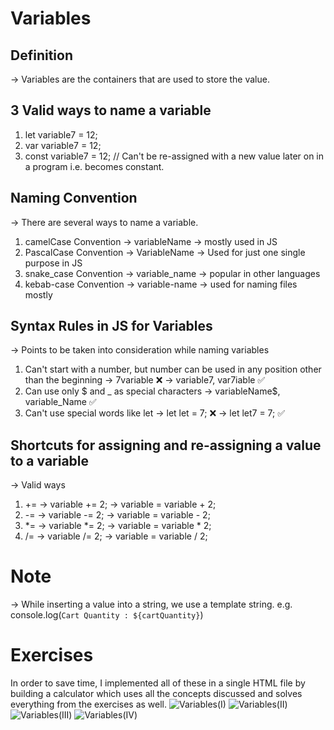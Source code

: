 # Variables

## Definition
-> Variables are the containers that are used to store the value. 

## 3 Valid ways to name a variable

  1) let variable7 = 12;
  2) var variable7 = 12;
  3) const variable7 = 12; // Can't be re-assigned with a new value later on in a program i.e. becomes constant.

## Naming Convention
-> There are several ways to name a variable.
   1) camelCase Convention -> variableName -> mostly used in JS
   2) PascalCase Convention -> VariableName -> Used for just one single purpose in JS
   3) snake_case Convention -> variable_name -> popular in other languages
   4) kebab-case Convention -> variable-name -> used for naming files mostly

## Syntax Rules in JS for Variables

-> Points to be taken into consideration while naming variables
   1) Can't start with a number, but number can be used in any position other than the beginning -> 7variable ❌ -> variable7, var7iable ✅
   2) Can use only $ and _ as special characters -> variableName$, variable_Name ✅
   3) Can't use special words like let -> let let = 7; ❌ -> let let7 = 7; ✅

## Shortcuts for assigning and re-assigning a value to a variable

-> Valid ways
  1) += -> variable += 2; -> variable = variable + 2;
  2) -= -> variable -= 2; -> variable = variable - 2;
  3) *= -> variable *= 2; -> variable = variable * 2;
  4) /= -> variable /= 2; -> variable = variable / 2;

# Note 

-> While inserting a value into a string, we use a template string.
   e.g. console.log(`Cart Quantity : ${cartQuantity}`)


# Exercises

In order to save time, I implemented all of these in a single HTML file by building a calculator which uses all the concepts discussed and solves everything from the exercises as well.
![Variables(I)](https://github.com/user-attachments/assets/739144ca-c5d6-454e-a63f-776bf7899578)
![Variables(II)](https://github.com/user-attachments/assets/762ec971-dc8e-46d1-ae3f-61141ce155e0)
![Variables(III)](https://github.com/user-attachments/assets/cf55c30e-3317-4634-a2b7-41861a63642c)
![Variables(IV)](https://github.com/user-attachments/assets/96f85aee-f3f0-4d88-abd4-02af1a02c415)
